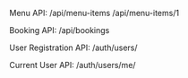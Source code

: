 Menu API:
/api/menu-items
/api/menu-items/1

Booking API:
/api/bookings

User Registration API:
/auth/users/

Current User API:
/auth/users/me/
